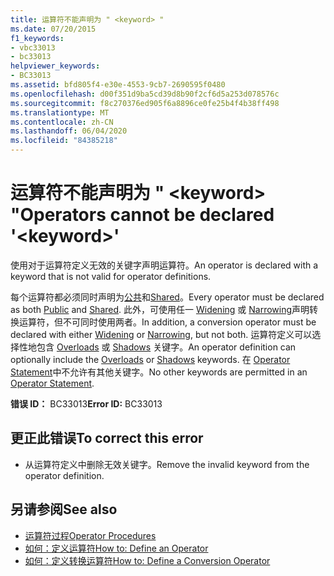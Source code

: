 ```yaml
---
title: 运算符不能声明为 " <keyword> "
ms.date: 07/20/2015
f1_keywords:
- vbc33013
- bc33013
helpviewer_keywords:
- BC33013
ms.assetid: bfd805f4-e30e-4553-9cb7-2690595f0480
ms.openlocfilehash: d00f351d9ba5cd39d8b90f2cf6d5a253d078576c
ms.sourcegitcommit: f8c270376ed905f6a8896ce0fe25b4f4b38ff498
ms.translationtype: MT
ms.contentlocale: zh-CN
ms.lasthandoff: 06/04/2020
ms.locfileid: "84385218"
---
```

# <a name="operators-cannot-be-declared-keyword"></a><span data-ttu-id="6f4b6-102">运算符不能声明为 " \<keyword> "</span><span class="sxs-lookup"><span data-stu-id="6f4b6-102">Operators cannot be declared '\<keyword>'</span></span>
<span data-ttu-id="6f4b6-103">使用对于运算符定义无效的关键字声明运算符。</span><span class="sxs-lookup"><span data-stu-id="6f4b6-103">An operator is declared with a keyword that is not valid for operator definitions.</span></span>  
  
 <span data-ttu-id="6f4b6-104">每个运算符都必须同时声明为[公共](../language-reference/modifiers/public.md)和[Shared](../language-reference/modifiers/shared.md)。</span><span class="sxs-lookup"><span data-stu-id="6f4b6-104">Every operator must be declared as both [Public](../language-reference/modifiers/public.md) and [Shared](../language-reference/modifiers/shared.md).</span></span> <span data-ttu-id="6f4b6-105">此外，可使用任一 [Widening](../language-reference/modifiers/widening.md) 或 [Narrowing](../language-reference/modifiers/narrowing.md)声明转换运算符，但不可同时使用两者。</span><span class="sxs-lookup"><span data-stu-id="6f4b6-105">In addition, a conversion operator must be declared with either [Widening](../language-reference/modifiers/widening.md) or [Narrowing](../language-reference/modifiers/narrowing.md), but not both.</span></span> <span data-ttu-id="6f4b6-106">运算符定义可以选择性地包含 [Overloads](../language-reference/modifiers/overloads.md) 或 [Shadows](../language-reference/modifiers/shadows.md) 关键字。</span><span class="sxs-lookup"><span data-stu-id="6f4b6-106">An operator definition can optionally include the [Overloads](../language-reference/modifiers/overloads.md) or [Shadows](../language-reference/modifiers/shadows.md) keywords.</span></span> <span data-ttu-id="6f4b6-107">在 [Operator Statement](../language-reference/statements/operator-statement.md)中不允许有其他关键字。</span><span class="sxs-lookup"><span data-stu-id="6f4b6-107">No other keywords are permitted in an [Operator Statement](../language-reference/statements/operator-statement.md).</span></span>  
  
 <span data-ttu-id="6f4b6-108">**错误 ID：** BC33013</span><span class="sxs-lookup"><span data-stu-id="6f4b6-108">**Error ID:** BC33013</span></span>  
  
## <a name="to-correct-this-error"></a><span data-ttu-id="6f4b6-109">更正此错误</span><span class="sxs-lookup"><span data-stu-id="6f4b6-109">To correct this error</span></span>  
  
- <span data-ttu-id="6f4b6-110">从运算符定义中删除无效关键字。</span><span class="sxs-lookup"><span data-stu-id="6f4b6-110">Remove the invalid keyword from the operator definition.</span></span>  
  
## <a name="see-also"></a><span data-ttu-id="6f4b6-111">另请参阅</span><span class="sxs-lookup"><span data-stu-id="6f4b6-111">See also</span></span>

- [<span data-ttu-id="6f4b6-112">运算符过程</span><span class="sxs-lookup"><span data-stu-id="6f4b6-112">Operator Procedures</span></span>](../programming-guide/language-features/procedures/operator-procedures.md)
- [<span data-ttu-id="6f4b6-113">如何：定义运算符</span><span class="sxs-lookup"><span data-stu-id="6f4b6-113">How to: Define an Operator</span></span>](../programming-guide/language-features/procedures/how-to-define-an-operator.md)
- [<span data-ttu-id="6f4b6-114">如何：定义转换运算符</span><span class="sxs-lookup"><span data-stu-id="6f4b6-114">How to: Define a Conversion Operator</span></span>](../programming-guide/language-features/procedures/how-to-define-a-conversion-operator.md)
